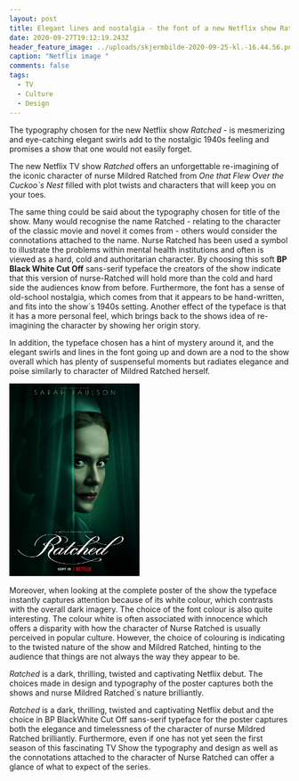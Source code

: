 ```yaml
---
layout: post
title: Elegant lines and nostalgia - the font of a new Netflix show Ratched
date: 2020-09-27T19:12:19.243Z
header_feature_image: ../uploads/skjermbilde-2020-09-25-kl.-16.44.56.png
caption: "Netflix image "
comments: false
tags:
  - TV
  - Culture
  - Design
---
```

The typography chosen for the new Netflix show *Ratched* - is mesmerizing and eye-catching elegant swirls add to the nostalgic 1940s feeling and promises a show that one would not easily forget.

The new Netflix TV show *Ratched* offers an unforgettable re-imagining of the iconic character of nurse Mildred Ratched from *One that Flew Over the Cuckoo`s Nest* filled with plot twists and characters that will keep you on your toes.

The same thing could be said about the typography chosen for title of the show. Many would recognise the name Ratched - relating to the character of the classic movie and novel it comes from - others would consider the connotations attached to the name. Nurse Ratched has been used a symbol to illustrate the problems within mental health institutions and often is viewed as a hard, cold and authoritarian character. By choosing this soft **BP Black White Cut Off** sans-serif typeface the creators of the show indicate that this version of nurse-Ratched will hold more than the cold and hard side the audiences know from before. Furthermore, the font has a sense of old-school nostalgia, which comes from that it appears to be hand-written, and fits into the show`s 1940s setting. Another effect of the typeface is that it has a more personal feel, which brings back to the shows idea of re-imagining the character by showing her origin story.

In addition, the typeface chosen has a hint of mystery around it, and the elegant swirls and lines in the font going up and down are a nod to the show overall which has plenty of suspenseful moments but radiates elegance and poise similarly to character of Mildred Ratched herself.

![Netflix Image ](../uploads/unknown.png)

Moreover, when looking at the complete poster of the show the typeface instantly captures attention because of its white colour, which contrasts with the overall dark imagery. The choice of the font colour is also quite interesting. The colour white is often associated with innocence which offers a disparity with how the character of Nurse Ratched is usually perceived in popular culture. However, the choice of colouring is indicating to the twisted nature of the show and Mildred Ratched, hinting to the audience that things are not always the way they appear to be.

*Ratched* is a dark, thrilling, twisted and captivating Netflix debut. The choices made in design and typography of the poster captures both the shows and nurse Mildred Ratched`s nature brilliantly.

*Ratched* is a dark, thrilling, twisted and captivating Netflix debut and the choice in BP BlackWhite Cut Off sans-serif typeface for the poster captures both the elegance and timelessness of the character of nurse Mildred Ratched brilliantly. Furthermore, even if one has not yet seen the first season of this fascinating TV Show the typography and design as well as the connotations attached to the character of Nurse Ratched can offer a glance of what to expect of the series.